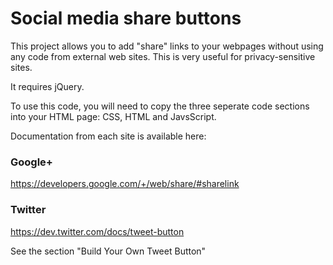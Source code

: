 Social media share buttons
==========================

This project allows you to add "share" links to your webpages without using any code from external web sites. This is very useful for privacy-sensitive sites.

It requires jQuery.

To use this code, you will need to copy the three seperate code sections into your HTML page: CSS, HTML and JavsScript.

Documentation from each site is available here:

### Google+

https://developers.google.com/+/web/share/#sharelink

### Twitter

https://dev.twitter.com/docs/tweet-button

See the section "Build Your Own Tweet Button"
